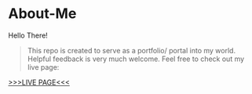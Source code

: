 # About-Me
Hello There!

>This repo is created to serve as a portfolio/ portal into my world.
Helpful feedback is very much welcome. Feel free to check out my live page: 

[>>>LIVE PAGE<<<](https://bagais.github.io/About-Me/)
